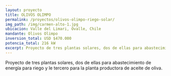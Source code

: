 ```yaml
---
layout: proyecto
title: OLIVOS OLIMPO
permalink: /proyectos/olivos-olimpo-riego-solar/
img_path: /img/carmen-alto-1.jpg
ubicacion: Valle del Limari, Ovalle, Chile
mandante: Olivos Olimpo
inversion_total: USD $470.000
potencia_total: 216 kW
excerpt: Proyecto de tres plantas solares, dos de ellas para abastecimiento de energía para riego y le tercero para la planta productora de aceite de oliva.
---
```


Proyecto de tres plantas solares, dos de ellas para abastecimiento de energía para riego y le tercero para la planta productora de aceite de oliva.